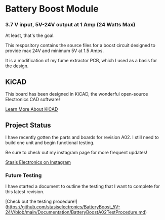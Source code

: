# Battery Boost Module
<h3>3.7 V input, 5V-24V output at 1 Amp (24 Watts Max)</h3>
At least, that's the goal.

This respository contains the source files for a boost circuit designed to provide max 24V and minimum 5V at 1.5 Amps.

It is a modification of my fume extractor PCB, which I used as a basis for the design.

## KiCAD

This board has been designed in KiCAD, the wonderful open-source Electronics CAD software!

[Learn More About KiCAD](https://www.kicad.org/about/kicad/)

## Project Status

I have recently gotten the parts and boards for revision A02. I still need to build one unit and begin functional testing.

Be sure to check out my instagram page for more frequent updates!

[Stasis Electronics on Instagram](https://www.instagram.com/stasis.electronics/)

### Future Testing

I have started a document to outline the testing that I want to complete for this latest revision.

[Check out the testing procedure!] (https://github.com/stasiselectronics/BatteryBoost_5V-24V/blob/main/Documentation/BatteryBoostA02TestProcedure.md)

